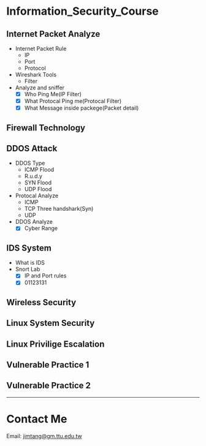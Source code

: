 # Information_Security_Course

## Internet Packet Analyze
* Internet Packet Rule
  - IP
  - Port
  - Protocol
* Wireshark Tools
  - Filter
* Analyze and sniffer
  - [x] Who Ping Me(IP Filter)
  - [x] What Protocal Ping me(Protocal Filter)
  - [x] What Message inside packege(Packet detail)

## Firewall Technology

## DDOS Attack
  * DDOS Type
    - ICMP Flood
    - R.u.d.y
    - SYN Flood
    - UDP Flood
  * Protocal Analyze
    - ICMP
    - TCP Three handshark(Syn)
    - UDP
  * DDOS Analyze
    - [x] Cyber Range
## IDS System
  * What is IDS
  * Snort Lab
    - [x] IP and Port rules
    - [x]  01123131
## Wireless Security

## Linux System Security

## Linux Privilige Escalation

## Vulnerable Practice 1

## Vulnerable Practice 2


---------------------------------

# Contact Me
Email: jimtang@gm.ttu.edu.tw
